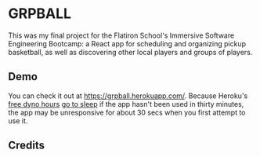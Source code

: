# GRPBALL
This was my final project for the Flatiron School's Immersive Software Engineering Bootcamp: a React app for scheduling and organizing pickup basketball, as well as discovering other local players and groups of players.

## Demo
You can check it out at https://grpball.herokuapp.com/. Because Heroku's <a href="https://devcenter.heroku.com/articles/free-dyno-hours">free dyno hours</a> <a href="https://devcenter.heroku.com/articles/free-dyno-hours#dyno-sleeping">go to sleep</a> if the app hasn't been used in thirty minutes, the app may be unresponsive for about 30 secs when you first attempt to use it.

## Credits

